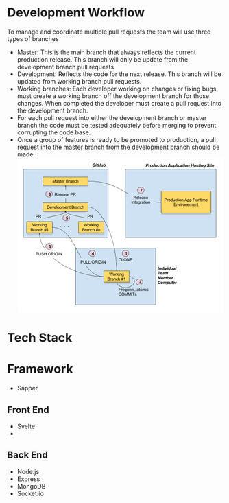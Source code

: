 # Development Workflow

To manage and coordinate multiple pull requests the team will use three types of branches
* Master: This is the main branch that always reflects the current production release. This branch will only be update from the development branch pull requests
* Development: Reflects the code for the next release. This branch will be updated from working branch pull requests. 
* Working branches: Each developer working on changes or fixing bugs must create a working branch off the development branch for those changes. When completed the developer must create a pull request into the development branch.
* For each pull request into either the development branch or master branch the code must be tested adequately before merging to prevent corrupting the code base.
* Once a group of features is ready to be promoted to production, a pull request into the master branch from the development branch should be made.
![Git Workflow](./images/GitWorkflow.png)

# Tech Stack
# Framework
* Sapper

## Front End
* Svelte
* 
## Back End
* Node.js
* Express
* MongoDB
* Socket.io